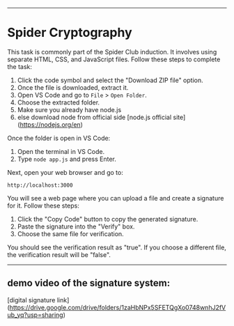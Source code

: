 

---

# Spider Cryptography

This task is commonly part of the Spider Club induction. It involves using separate HTML, CSS, and JavaScript files. Follow these steps to complete the task:

1. Click the code symbol and select the "Download ZIP file" option.
2. Once the file is downloaded, extract it.
3. Open VS Code and go to `File` > `Open Folder`.
4. Choose the extracted folder.
5. Make sure you already have node.js
6. else download node from official side [node.js official site] (https://nodejs.org/en)

Once the folder is open in VS Code:

1. Open the terminal in VS Code.
2. Type `node app.js` and press Enter.

Next, open your web browser and go to:

```
http://localhost:3000
```

You will see a web page where you can upload a file and create a signature for it. Follow these steps:

1. Click the "Copy Code" button to copy the generated signature.
2. Paste the signature into the "Verify" box.
3. Choose the same file for verification.

You should see the verification result as "true". If you choose a different file, the verification result will be "false".

---
## demo video of the signature system:
[digital signature link] (https://drive.google.com/drive/folders/1zaHbNPx5SFETQgXo0748wnhJ2fVub_yq?usp=sharing)

